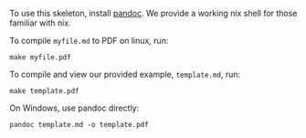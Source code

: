To use this skeleton, install [pandoc](https://pandoc.org/installing.html).
We provide a working nix shell for those familiar with nix.

To compile `myfile.md` to PDF on linux, run:

    make myfile.pdf

To compile and view our provided example,  `template.md`, run:

    make template.pdf

On Windows, use pandoc directly:

    pandoc template.md -o template.pdf
